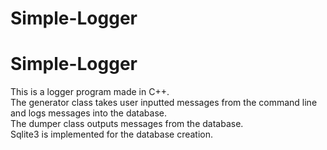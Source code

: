# Simple-Logger
# Simple-Logger
This is a logger program made in C++. <br />
The generator class takes user inputted messages from the command line and logs messages into the database.<br />
The dumper class outputs messages from the database.<br />
Sqlite3 is implemented for the database creation.
